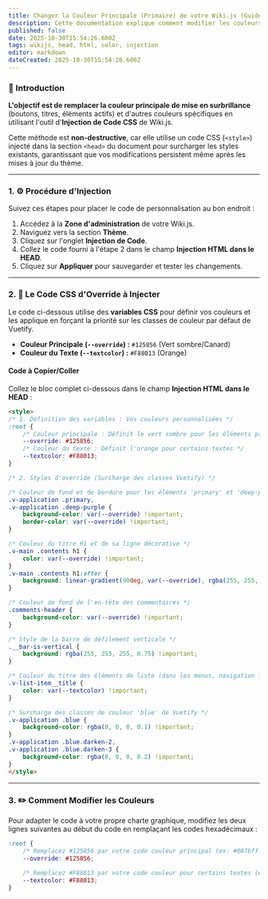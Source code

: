 ```yaml
---
title: Changer la Couleur Principale (Primaire) de votre Wiki.js (Guide Injection HEAD)
description: Cette documentation explique comment modifier les couleurs par défaut du thème principal de votre installation Wiki.js (tel que le thème par défaut ou tout autre thème basé sur le framework Vuetify).
published: false
date: 2025-10-30T15:54:26.600Z
tags: wikijs, head, html, color, injection
editor: markdown
dateCreated: 2025-10-30T15:54:26.600Z
---
```


### 📝 Introduction

**L'objectif est de remplacer la couleur principale de mise en surbrillance** (boutons, titres, éléments actifs) et d'autres couleurs spécifiques en utilisant l'outil d'**Injection de Code CSS** de Wiki.js.

Cette méthode est **non-destructive**, car elle utilise un code CSS (`<style>`) injecté dans la section `<head>` du document pour surcharger les styles existants, garantissant que vos modifications persistent même après les mises à jour du thème.

-----

### 1\. ⚙️ Procédure d'Injection

Suivez ces étapes pour placer le code de personnalisation au bon endroit :

1.  Accédez à la **Zone d'administration** de votre Wiki.js.
2.  Naviguez vers la section **Thème**.
3.  Cliquez sur l'onglet **Injection de Code**.
4.  Collez le code fourni à l'étape 2 dans le champ **Injection HTML dans le HEAD**.
5.  Cliquez sur **Appliquer** pour sauvegarder et tester les changements.

-----

### 2\. 🎨 Le Code CSS d'Override à Injecter

Le code ci-dessous utilise des **variables CSS** pour définir vos couleurs et les applique en forçant la priorité sur les classes de couleur par défaut de Vuetify.

  * **Couleur Principale (`--override`) :** `#125856` (Vert sombre/Canard)
  * **Couleur du Texte (`--textcolor`) :** `#F88013` (Orange)

#### Code à Copier/Coller

Collez le bloc complet ci-dessous dans le champ **Injection HTML dans le HEAD** :

```html
<style>
/* 1. Définition des variables : Vos couleurs personnalisées */
:root { 
    /* Couleur principale : Définit le vert sombre pour les éléments primaires */
    --override: #125856; 
    /* Couleur du texte : Définit l'orange pour certains textes */
    --textcolor: #F88013; 
}

/* 2. Styles d'override (Surcharge des classes Vuetify) */

/* Couleur de fond et de bordure pour les éléments 'primary' et 'deep-purple' */
.v-application .primary,
.v-application .deep-purple {
    background-color: var(--override) !important;
    border-color: var(--override) !important;
}

/* Couleur du titre H1 et de sa ligne décorative */
.v-main .contents h1 { 
    color: var(--override) !important; 
}
.v-main .contents h1:after { 
    background: linear-gradient(90deg, var(--override), rgba(255, 255, 255, 0)) !important; 
}

/* Couleur de fond de l'en-tête des commentaires */
.comments-header { 
    background-color: var(--override) !important; 
}

/* Style de la barre de défilement verticale */
.__bar-is-vertical { 
    background: rgba(255, 255, 255, 0.75) !important; 
}

/* Couleur du titre des éléments de liste (dans les menus, navigation latérale) */
.v-list-item__title { 
    color: var(--textcolor) !important; 
}

/* Surcharge des classes de couleur 'blue' de Vuetify */
.v-application .blue {
    background-color: rgba(0, 0, 0, 0.1) !important;
}
.v-application .blue.darken-2,
.v-application .blue.darken-3 {
    background-color: rgba(0, 0, 0, 0.2) !important;
}
</style>
```

-----

### 3\. ✏️ Comment Modifier les Couleurs

Pour adapter le code à votre propre charte graphique, modifiez les deux lignes suivantes au début du code en remplaçant les codes hexadécimaux :

```css
:root { 
    /* Remplacez #125856 par votre code couleur principal (ex: #007bff pour le bleu) */
    --override: #125856; 
    
    /* Remplacez #F88013 par votre code couleur pour certains textes (ex: #333333 pour le noir) */
    --textcolor: #F88013; 
}
```
